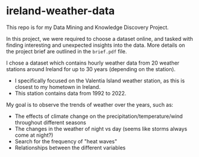 # ireland-weather-data
This repo is for my Data Mining and Knowledge Discovery Project.

In this project, we were required to choose a dataset online, and tasked with finding interesting and unexpected insights into the data. More details on the project brief are outlined in the `brief.pdf` file.

I chose a dataset which contains hourly weather data from 20 weather stations around Ireland for up to 30 years (depending on the station).
- I specifically focused on the Valentia Island weather station, as this is closest to my hometown in Ireland.
- This station contains data from 1992 to 2022.

My goal is to observe the trends of weather over the years, such as:
- The effects of climate change on the precipitation/temperature/wind throughout different seasons
- The changes in the weather of night vs day (seems like storms always come at night?)
- Search for the frequency of "heat waves"
- Relationships between the different variables
